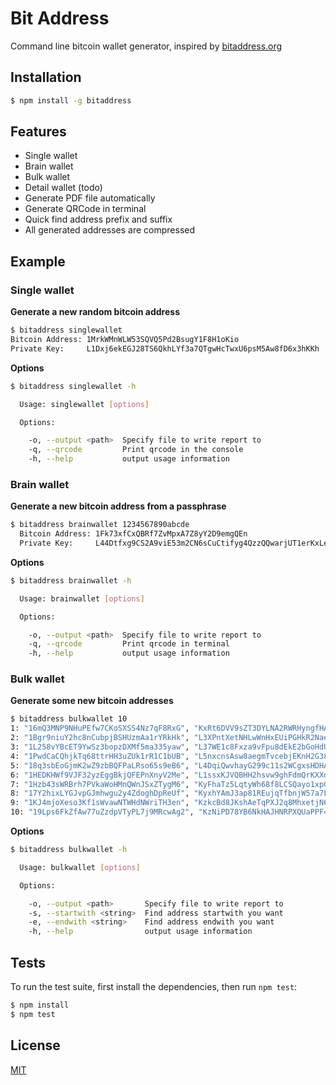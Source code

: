 # Bit Address

Command line bitcoin wallet generator, inspired by [bitaddress.org](bitaddress.org)

## Installation

```bash
$ npm install -g bitaddress
```

## Features

  * Single wallet
  * Brain wallet
  * Bulk wallet
  * Detail wallet (todo)
  * Generate PDF file automatically
  * Generate QRCode in terminal
  * Quick find address prefix and suffix
  * All generated addresses are compressed

## Example

### Single wallet

**Generate a new random bitcoin address**

```bash
$ bitaddress singlewallet
Bitcoin Address: 1MrkWMnWLW53SQVQ5Pd2BsugY1F8H1oKio
Private Key:     L1Dxj6ekEGJ28TS6QkhLYf3a7QTgwHcTwxU6psM5Aw8fD6x3hKKh
```

**Options**
```bash
$ bitaddress singlewallet -h

  Usage: singlewallet [options]

  Options:

    -o, --output <path>  Specify file to write report to
    -q, --qrcode         Print qrcode in the console
    -h, --help           output usage information

```

### Brain wallet
**Generate a new bitcoin address from a passphrase**

```bash
$ bitaddress brainwallet 1234567890abcde
  Bitcoin Address: 1Fk73xfCxQBRf7ZvMpxA7Z8yY2D9emgQEn
  Private Key:     L44Dtfxg9CS2A9viE53m2CN6sCuCtifyg4QzzQQwarjUT1erKxLe
```

**Options** 
```bash
$ bitaddress brainwallet -h

  Usage: brainwallet [options]

  Options:

    -o, --output <path>  Specify file to write report to
    -q, --qrcode         Print qrcode in terminal
    -h, --help           output usage information
```

### Bulk wallet
  
**Generate some new bitcoin addresses**
  
```bash
$ bitaddress bulkwallet 10
1: "16mQ3MNP9NHuPEfw7CKoSXSS4Nz7qF8RxG", "KxRt6DVV9sZT3DYLNA2RWRHyngfHA3Gxb7JKunFvkmrCqURkKrHK"
2: "1Bgr9niuY2hc8nCubpjBSHUzmAa1rYRkHk", "L3XPntXetNHLwWnHxEUiPGHkR2NaeeFAonHTmsTzQ7SbA1L1VamB"
3: "1L258vYBcET9YwSz3bopzDXMf5ma335yaw", "L37WE1c8Fxza9vFpu8dEkE2bGoHdURUMMS75nTPCtoRfEs11S6wZ"
4: "1PwdCaCQhjkTq68ttrHH3uZUk1rR1C1bUB", "L5nxcnsAsw8aegmTvcebjEKnH2G385EqxSgrERLMvCvvZLAhvotS"
5: "18q3sbEoGjmK2wZ9zbBQFPaLRso65s9eB6", "L4DqiQwvhayG299c11s2WCgxsHDHAYpZTqch7seJ7o3T7D4Jzoqh"
6: "1HEDKHWf9VJF32yzEggBkjQFEPnXnyV2Me", "L1ssxKJVQBHH2hsvw9ghFdmQrKXXd9rtuYxsSJeFHUHsiNWQZijG"
7: "1Hzb43sWRBrh7PVkaWoHMnQWnJSxZTygM6", "KyFhaTz5LqtyWh68f8LCSQayo1xpGcdEfSdzBQ16SzbCMrrMSS7B"
8: "17Y2hixLYGJvpGJmhwgu2y4ZdoghDpReUf", "KyxhYAmJ3ap81REujqTfbnjW57a7LNgaSZLYJEZ35UGHQi2TkK11"
9: "1KJ4mjoXeso3Kf1sWvawNTWHdNWriTH3en", "KzkcBd8JKshAeTqPXJ2q8MhxetjN69vgqkMt2L7B6AYXPZzyogHX"
10: "19Lps6FkZfAw77uZzdpVTyPL7j9MRcwAg2", "KzNiPD78YB6NkHAJHNRPXQUaPPF4zhUDgBzMkVDSgiovfbgeZayF"
```

**Options**
```bash
$ bitaddress bulkwallet -h

  Usage: bulkwallet [options]

  Options:

    -o, --output <path>       Specify file to write report to
    -s, --startwith <string>  Find address startwith you want
    -e, --endwith <string>    Find address endwith you want
    -h, --help                output usage information
```


## Tests

  To run the test suite, first install the dependencies, then run `npm test`:

```bash
$ npm install
$ npm test
```

## License

  [MIT](LICENSE)



